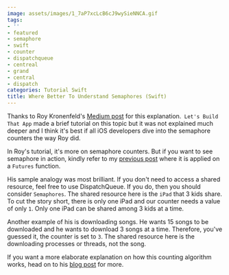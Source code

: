 ```yaml
---
image: assets/images/1_7aP7xcLcB6cJ9wySieNNCA.gif
tags:
- ''
- featured
- semaphore
- swift
- counter
- dispatchqueue
- centreal
- grand
- central
- dispatch
categories: Tutorial Swift
title: Where Better To Understand Semaphores (Swift)
---
```


Thanks to Roy Kronenfeld's [Medium post][roy] for this explanation.` Let's Build That App` made a brief tutorial on this topic but it was not explained much deeper and I think it's best if all iOS developers dive into the semaphore counters the way Roy did.

In Roy's tutorial, it's more on semaphore counters. But if you want to see semaphore in action, kindly refer to my [previous post][previous] where it is applied on a `Futures` function.

His sample analogy was most brilliant. If you don't need to access a shared resource, feel free to use DispatchQueue. If you do, then you should consider `Semaphores`. The shared resource here is the `iPad` that 3 kids share. To cut the story short, there is only one iPad and our counter needs a value of only `1`.  Only one iPad can be shared among 3 kids at a time.

Another example of his is downloading songs. He wants 15 songs to be downloaded and he wants  to download 3 songs at a time. Therefore, you've guessed it, the counter is set to `3`. The shared resource here is the downloading processes or threads, not the song.

If you want a more elaborate explanation on how this counting algorithm works, head on to his [blog post][roy] for more.

[roy]: https://medium.com/@roykronenfeld/semaphores-in-swift-e296ea80f860
[previous]: /blog/where-to-learn-async-callback-and-futures/
